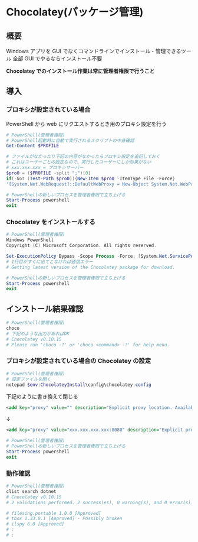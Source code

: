 # Chocolatey(パッケージ管理)

## 概要

Windows アプリを GUI でなくコマンドラインでインストール・管理できるツール
全部 GUI でやるならインストール不要

**Chocolatey でのインストール作業は常に管理者権限で行うこと**

## 導入

### プロキシが設定されている場合

PowerShell から web にリクエストするとき用のプロキシ設定を行う

```powershell
# PowerShell(管理者権限)
# PowerShell起動時に自動で実行されるスクリプトの中身確認
Get-Content $PROFILE

# ファイルがなかったり下記の内容がなかったらプロキシ設定を追記しておく
# これはユーザーごとの設定なので、実行したユーザーにしか効果がない
# xxx.xxx.xxx = プロキシサーバー
$pro0 = ($PROFILE -split ";")[0]
if(-Not (Test-Path $pro0)){New-Item $pro0 -ItemType File -Force}
'[System.Net.WebRequest]::DefaultWebProxy = New-Object System.Net.WebProxy "xxx.xxx.xxx.xxx:8080", $True' >> $profile

# PowerShellの新しいプロセスを管理者権限で立ち上げる
Start-Process powershell
exit
```

### Chocolatey をインストールする

```powershell
# PowerShell(管理者権限)
Windows PowerShell
Copyright (C) Microsoft Corporation. All rights reserved.

Set-ExecutionPolicy Bypass -Scope Process -Force; [System.Net.ServicePointManager]::SecurityProtocol = [System.Net.ServicePointManager]::SecurityProtocol -bor 3072; iex ((New-Object System.Net.WebClient).DownloadString('https://chocolatey.org/install.ps1'))
# 1行目がすぐに出てこなければ通信エラー
# Getting latest version of the Chocolatey package for download.

# PowerShellの新しいプロセスを管理者権限で立ち上げる
Start-Process powershell
exit
```

## インストール結果確認

```powershell
# PowerShell(管理者権限)
choco
# 下記のような出力があればOK
# Chocolatey v0.10.15
# Please run 'choco -?' or 'choco <command> -?' for help menu.
```

### プロキシが設定されている場合の Chocolatey の設定

```powershell
# PowerShell(管理者権限)
# 設定ファイルを開く
notepad $env:ChocolateyInstall\config\chocolatey.config
```

下記のように書き換えて閉じる

```xml
<add key="proxy" value="" description="Explicit proxy location. Available in 0.9.9.9+." />
```

↓

```xml
<add key="proxy" value="xxx.xxx.xxx.xxx:8080" description="Explicit proxy location. Available in 0.9.9.9+." />
```

```powershell
# PowerShell(管理者権限)
# PowerShellの新しいプロセスを管理者権限で立ち上げる
Start-Process powershell
exit
```

### 動作確認

```powershell
# PowerShell(管理者権限)
clist search dotnet
# Chocolatey v0.10.15
# 2 validations performed. 2 success(es), 0 warning(s), and 0 error(s).

# filesing.portable 1.0.0 [Approved]
# tbox 1.33.0.1 [Approved] - Possibly broken
# ilspy 6.0 [Approved]
# :
# :
```
